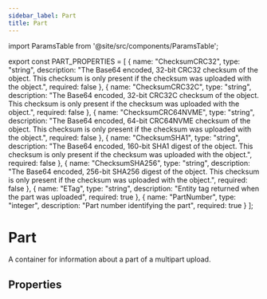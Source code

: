```yaml
---
sidebar_label: Part
title: Part
---
```


import ParamsTable from '@site/src/components/ParamsTable';

export const PART_PROPERTIES = [
  {
    name: "ChecksumCRC32",
    type: "string",
    description: "The Base64 encoded, 32-bit CRC32 checksum of the object. This checksum is only present if the checksum was uploaded with the object.",
    required: false
  },
  {
    name: "ChecksumCRC32C",
    type: "string",
    description: "The Base64 encoded, 32-bit CRC32C checksum of the object. This checksum is only present if the checksum was uploaded with the object.",
    required: false
  },
  {
    name: "ChecksumCRC64NVME",
    type: "string",
    description: "The Base64 encoded, 64-bit CRC64NVME checksum of the object. This checksum is only present if the checksum was uploaded with the object.",
    required: false
  },
  {
    name: "ChecksumSHA1",
    type: "string",
    description: "The Base64 encoded, 160-bit SHA1 digest of the object. This checksum is only present if the checksum was uploaded with the object.",
    required: false
  },
  {
    name: "ChecksumSHA256",
    type: "string",
    description: "The Base64 encoded, 256-bit SHA256 digest of the object. This checksum is only present if the checksum was uploaded with the object.",
    required: false
  },
  {
    name: "ETag",
    type: "string",
    description: "Entity tag returned when the part was uploaded",
    required: true
  },
  {
    name: "PartNumber",
    type: "integer",
    description: "Part number identifying the part",
    required: true
  }
];

# Part

A container for information about a part of a multipart upload.

## Properties

<ParamsTable parameters={PART_PROPERTIES} /> 